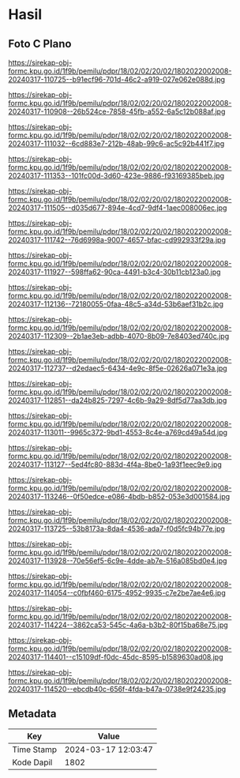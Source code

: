 # Hasil

## Foto C Plano

https://sirekap-obj-formc.kpu.go.id/1f9b/pemilu/pdpr/18/02/02/20/02/1802022002008-20240317-110725--b91ecf96-701d-46c2-a919-027e062e088d.jpg

https://sirekap-obj-formc.kpu.go.id/1f9b/pemilu/pdpr/18/02/02/20/02/1802022002008-20240317-110908--26b524ce-7858-45fb-a552-6a5c12b088af.jpg

https://sirekap-obj-formc.kpu.go.id/1f9b/pemilu/pdpr/18/02/02/20/02/1802022002008-20240317-111032--6cd883e7-212b-48ab-99c6-ac5c92b441f7.jpg

https://sirekap-obj-formc.kpu.go.id/1f9b/pemilu/pdpr/18/02/02/20/02/1802022002008-20240317-111353--101fc00d-3d60-423e-9886-f93169385beb.jpg

https://sirekap-obj-formc.kpu.go.id/1f9b/pemilu/pdpr/18/02/02/20/02/1802022002008-20240317-111505--d035d677-894e-4cd7-9df4-1aec008006ec.jpg

https://sirekap-obj-formc.kpu.go.id/1f9b/pemilu/pdpr/18/02/02/20/02/1802022002008-20240317-111742--76d6998a-9007-4657-bfac-cd992933f29a.jpg

https://sirekap-obj-formc.kpu.go.id/1f9b/pemilu/pdpr/18/02/02/20/02/1802022002008-20240317-111927--598ffa62-90ca-4491-b3c4-30b11cb123a0.jpg

https://sirekap-obj-formc.kpu.go.id/1f9b/pemilu/pdpr/18/02/02/20/02/1802022002008-20240317-112136--72180055-0faa-48c5-a34d-53b6aef31b2c.jpg

https://sirekap-obj-formc.kpu.go.id/1f9b/pemilu/pdpr/18/02/02/20/02/1802022002008-20240317-112309--2b1ae3eb-adbb-4070-8b09-7e8403ed740c.jpg

https://sirekap-obj-formc.kpu.go.id/1f9b/pemilu/pdpr/18/02/02/20/02/1802022002008-20240317-112737--d2edaec5-6434-4e9c-8f5e-02626a071e3a.jpg

https://sirekap-obj-formc.kpu.go.id/1f9b/pemilu/pdpr/18/02/02/20/02/1802022002008-20240317-112851--da24b825-7297-4c6b-9a29-8df5d77aa3db.jpg

https://sirekap-obj-formc.kpu.go.id/1f9b/pemilu/pdpr/18/02/02/20/02/1802022002008-20240317-113011--9965c372-9bd1-4553-8c4e-a769cd49a54d.jpg

https://sirekap-obj-formc.kpu.go.id/1f9b/pemilu/pdpr/18/02/02/20/02/1802022002008-20240317-113127--5ed4fc80-883d-4f4a-8be0-1a93f1eec9e9.jpg

https://sirekap-obj-formc.kpu.go.id/1f9b/pemilu/pdpr/18/02/02/20/02/1802022002008-20240317-113246--0f50edce-e086-4bdb-b852-053e3d001584.jpg

https://sirekap-obj-formc.kpu.go.id/1f9b/pemilu/pdpr/18/02/02/20/02/1802022002008-20240317-113725--53b8173a-8da4-4536-ada7-f0d5fc94b77e.jpg

https://sirekap-obj-formc.kpu.go.id/1f9b/pemilu/pdpr/18/02/02/20/02/1802022002008-20240317-113928--70e56ef5-6c9e-4dde-ab7e-516a085bd0e4.jpg

https://sirekap-obj-formc.kpu.go.id/1f9b/pemilu/pdpr/18/02/02/20/02/1802022002008-20240317-114054--c0fbf460-6175-4952-9935-c7e2be7ae4e6.jpg

https://sirekap-obj-formc.kpu.go.id/1f9b/pemilu/pdpr/18/02/02/20/02/1802022002008-20240317-114224--3862ca53-545c-4a6a-b3b2-80f15ba68e75.jpg

https://sirekap-obj-formc.kpu.go.id/1f9b/pemilu/pdpr/18/02/02/20/02/1802022002008-20240317-114401--c15109df-f0dc-45dc-8595-b1589630ad08.jpg

https://sirekap-obj-formc.kpu.go.id/1f9b/pemilu/pdpr/18/02/02/20/02/1802022002008-20240317-114520--ebcdb40c-656f-4fda-b47a-0738e9f24235.jpg


## Metadata

| Key        | Value               |
| ---------- | ------------------- |
| Time Stamp | 2024-03-17 12:03:47 |
| Kode Dapil | 1802                |



